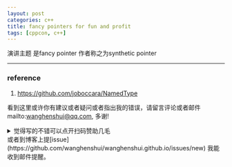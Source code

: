 ```yaml
---
layout: post
categories: c++
title: fancy pointers for fun and profit
tags: [cppcon, c++]
---
```

  

演讲主题 是fancy pointer 作者称之为synthetic pointer

---



### reference

1. https://github.com/joboccara/NamedType

   

   


看到这里或许你有建议或者疑问或者指出我的错误，请留言评论或者邮件mailto:wanghenshui@qq.com, 多谢! 
<details>
<summary>觉得写的不错可以点开扫码赞助几毛</summary>
![微信转账](https://wanghenshui.github.io/assets/wepay.png)
</details>或者到博客上提[issue](https://github.com/wanghenshui/wanghenshui.github.io/issues/new) 我能收到邮件提醒。

